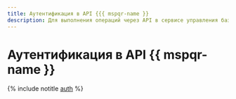 ```yaml
---
title: Аутентификация в API {{{ mspqr-name }}
description: Для выполнения операций через API в сервисе управления базами данных {{ SPQR }} – {{ mspqr-name }}, необходимо получить IAM-токен для своего аккаунта.
---
```


# Аутентификация в API {{ mspqr-name }}

{% include notitle [auth](../../_includes/authentication.md) %}
